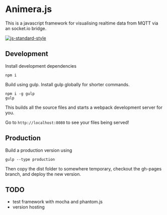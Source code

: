 # Animera.js
This is a javascript framework for visualising realtime data from MQTT via an socket.io bridge.

[![js-standard-style](https://cdn.rawgit.com/feross/standard/master/badge.svg)](https://github.com/feross/standard)

## Development

Install development dependencies

```
npm i
```

Build using gulp. Install gulp globally for shorter commands.

```
npm i -g gulp
gulp
```

This builds all the source files and starts a webpack development server for you.

Go to `http://localhost:8080` to see your files being served!

## Production

Build a production version using

```
gulp --type production
```

Then copy the dist folder to somewhere temporary, checkout the gh-pages branch, and deploy the new version.

## TODO

- test framework with mocha and phantom.js
- version hosting
